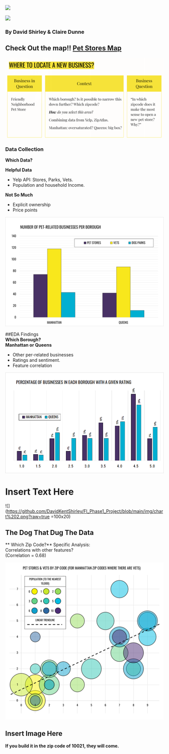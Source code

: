 ![](https://img.shields.io/maintenance/yes/2021)

![](https://github.com/DavidKentShirley/FI_Phase1_Project/blob/main/img/%F0%9F%98%BAPet_Store_analysis_using_Yelp_Fusion%F0%9F%98%BA.png?raw=true)
### By David Shirley & Claire Dunne

## Check Out the map!!  [Pet Stores Map](https://sites.google.com/view/just-a-map/home?authuser=1 "Heading link")

![](https://github.com/DavidKentShirley/FI_Phase1_Project/blob/main/img/NewBusiness.png?raw=true)

### Data Collection
**Which Data?**<br />

**Helpful Data**<br />

* Yelp API: Stores, Parks, Vets.
* Population and household Income.<br />

**Not So Much**
* Explicit ownership
* Price points


![](https://github.com/DavidKentShirley/FI_Phase1_Project/blob/main/img/chhart%203.png?raw=true)

##EDA Findings<br />
**Which Borough?**<br />
 **Manhattan or Queens**
* Other per-related businesses
* Ratings and sentiment.
* Feature correlation

![](https://github.com/DavidKentShirley/FI_Phase1_Project/blob/main/img/chart%204.png?raw=true)

# Insert Text Here


![](https://github.com/DavidKentShirley/FI_Phase1_Project/blob/main/img/chart%202.png?raw=true =100x20)

## The Dog That Dug The Data
** Which Zip Code?**
Specific Analysis:<br />
Correlations with other features?<br />
(Correlation = 0.68)

![](https://github.com/DavidKentShirley/FI_Phase1_Project/blob/main/img/chart1.png?raw=true)


## Insert Image Here

**If you build it in the zip code of 10021, they will come.**
